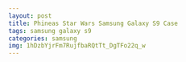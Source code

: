 ```yaml
---
layout: post
title: Phineas Star Wars Samsung Galaxy S9 Case
tags: samsung galaxy s9
categories: samsung
img: 1hDzbYjrFm7RujfbaRQtTt_DgTFo22q_w
---
```

